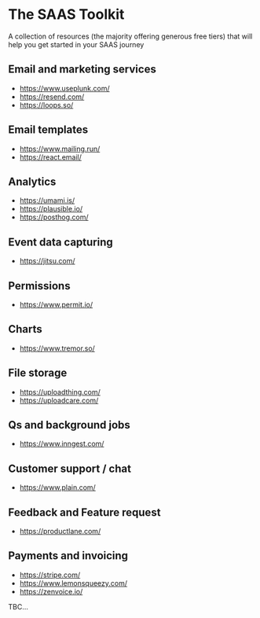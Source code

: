 # The SAAS Toolkit
A collection of resources (the majority offering generous free tiers) that will help you get started in your SAAS journey

## Email and marketing services
- https://www.useplunk.com/
- https://resend.com/
- https://loops.so/

## Email templates
- https://www.mailing.run/
- https://react.email/

## Analytics
- https://umami.is/
- https://plausible.io/
- https://posthog.com/

## Event data capturing
- https://jitsu.com/

## Permissions
- https://www.permit.io/

## Charts
- https://www.tremor.so/

## File storage
- https://uploadthing.com/
- https://uploadcare.com/

## Qs and background jobs
- https://www.inngest.com/

## Customer support / chat
- https://www.plain.com/

## Feedback and Feature request
- https://productlane.com/

## Payments and invoicing
- https://stripe.com/
- https://www.lemonsqueezy.com/
- https://zenvoice.io/


TBC...
